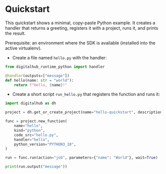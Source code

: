 # Quickstart

This quickstart shows a minimal, copy-paste Python example. It creates a handler that returns a greeting, registers it with a project, runs it, and prints the result.

Prerequisite: an environment where the SDK is available (installed into the active virtualenv).

- Create a file named `hello.py` with the handler:

```python
from digitalhub_runtime_python import handler

@handler(outputs=["message"])
def hello(name: str = "world"):
    return f"Hello, {name}!"
```

- Create a short script `run_hello.py` that registers the function and runs it:

```python
import digitalhub as dh

project = dh.get_or_create_project(name="hello-quickstart", description="Quickstart project")

func = project.new_function(
    name="hello",
    kind="python",
    code_src="hello.py",
    handler="hello",
    python_version="PYTHON3_10",
)

run = func.run(action="job", parameters={"name": "World"}, wait=True)

print(run.output("message"))
```
